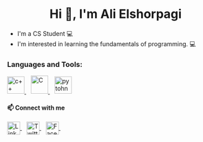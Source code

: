 <h1 align='center'> Hi 👋, I'm Ali Elshorpagi </h1>

- I'm a CS Student 💻 
- I'm interested in learning the fundamentals of programming. 💻

<h3 align="left">Languages and Tools:</h3>
<p align="left"> <a href="https://www.w3schools.com/cpp/" target="_blank"> <img src="https://cdn-icons-png.flaticon.com/128/6132/6132222.png" alt="c++" width="40" height="40"/> </a> &ensp; <a href="https://www.w3schools.com/c/" target="_blank"> <img src="https://upload.wikimedia.org/wikipedia/commons/1/19/C_Logo.png?20201023095457" alt="C" width="40" height="42"/> </a> &ensp; <a href="https://www.python.org/" target="_blank"> <img src="https://cdn-icons-png.flaticon.com/128/5968/5968350.png" alt="pytohn" width="40" height="40"/> </a> 

<!--[Top Langs](https://github-readme-stats.vercel.app/api/top-langs/?username=Ali-Elshorpagi&layout=compact&theme=radical) <br>
![amr's GitHub stats](https://github-readme-stats.vercel.app/api?username=Ali-Elshorpagi&show_icons=true&theme=radical)-->
  
</p>

<h4 align="left">📫 Connect with me</h4>
<p align="left">
<a href="https://www.linkedin.com/in/ali-elshorpagi/" target="_blank"  rel="noreferrer">
<img align="center" src="https://cdn-icons-png.flaticon.com/128/3536/3536505.png" alt="Linkedin" height="30" width="30" />
</a> &ensp;

<a href="https://twitter.com/AliElshorpagi" target="_blank">
<img align="center" src="https://cdn-icons-png.flaticon.com/128/3256/3256013.png" alt="Twitter" height="30" width="30" />
</a> &ensp;


<a href="https://www.facebook.com/alilio02" target="_blank">
<img align="center" src="https://cdn-icons-png.flaticon.com/128/733/733547.png" alt="Facebook" height="30" width="30" />
</a> &ensp;

</p>
